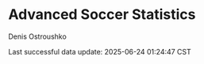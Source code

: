 # Advanced Soccer Statistics
Denis Ostroushko

<!-- gfm -->

Last successful data update: 2025-06-24 01:24:47 CST
